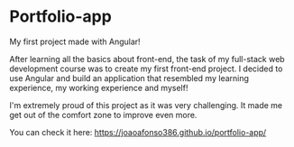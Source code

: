 # Portfolio-app

My first project made with Angular!

After learning all the basics about front-end, the task of my full-stack web development course was to create my first front-end project. I decided to use Angular and build an application that resembled my learning experience, my working experience and myself!

I'm extremely proud of this project as it was very challenging. It made me get out of the comfort zone to improve even more.

You can check it here: https://joaoafonso386.github.io/portfolio-app/

